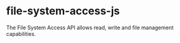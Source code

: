 # file-system-access-js
The File System Access API allows read, write and file management capabilities.
